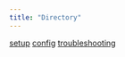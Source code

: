 ```yaml
---
title: "Directory"
---
```


[setup](notes/setup.md)
[config](notes/config.md)
[troubleshooting](notes/troubleshooting.md)